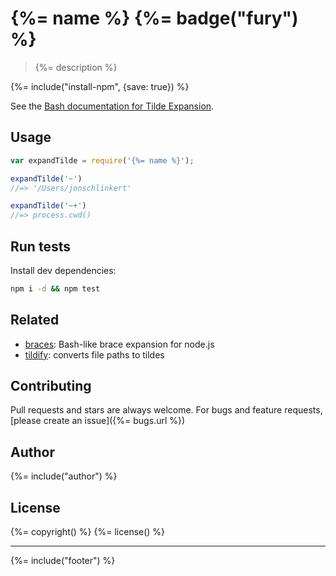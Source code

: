 # {%= name %} {%= badge("fury") %}

> {%= description %}

{%= include("install-npm", {save: true}) %}

See the [Bash documentation for Tilde Expansion][docs].

## Usage

```js
var expandTilde = require('{%= name %}');

expandTilde('~')
//=> '/Users/jonschlinkert'

expandTilde('~+')
//=> process.cwd()
```

## Run tests

Install dev dependencies:

```bash
npm i -d && npm test
```

## Related

- [braces](https://github.com/jonschlinkert/braces): Bash-like brace expansion for node.js
- [tildify](https://github.com/sindresorhus/tildify): converts file paths to tildes

## Contributing
Pull requests and stars are always welcome. For bugs and feature requests, [please create an issue]({%= bugs.url %})

## Author
{%= include("author") %}

## License
{%= copyright() %}
{%= license() %}

***

{%= include("footer") %}

[docs]: https://www.gnu.org/software/bash/manual/html_node/Tilde-Expansion.html
